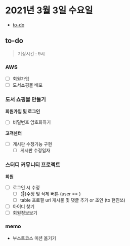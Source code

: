 # 2021년 3월 3일 수요일

- [to-do](#to-do)

## to-do

> 기상시간 : 9시

### AWS

- [ ] 회원가입
- [ ] 도서쇼핑몰 배포

### 도서 쇼핑몰 만들기

**회원가입 및 로그인**

- [ ] 비밀번호 암호화하기

**고객센터**

- [ ] 게시판 수정기능 구현
  - [ ] 게시판 수정일자

### 스터디 커뮤니티 프로젝트

**회원**

- [ ] 로그인 시 수정
  - [ ] (🔺)수정 및 삭제 버튼 (user == )
  - [ ] table 프로필 url 게시물 및 댓글 추가 or 조인 (to 현진쓰)
- [ ] 아이디 찾기
- [ ] 회원정보보기

### memo

- 부스트코스 미션 옮기기
